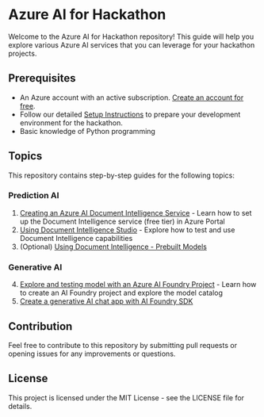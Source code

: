 # Azure AI for Hackathon

Welcome to the Azure AI for Hackathon repository! This guide will help you explore various Azure AI services that you can leverage for your hackathon projects.

## Prerequisites

- An Azure account with an active subscription. [Create an account for free](https://azure.microsoft.com/free/).
- Follow our detailed [Setup Instructions](./setup-instructions.md) to prepare your development environment for the hackathon.
- Basic knowledge of Python programming

## Topics

This repository contains step-by-step guides for the following topics:

### Prediction AI

1. [Creating an Azure AI Document Intelligence Service](./doc-intelligence-setup.md) - Learn how to set up the Document Intelligence service (free tier) in Azure Portal
2. [Using Document Intelligence Studio](./doc-intelligence-studio.md) - Explore how to test and use Document Intelligence capabilities
3. (Optional) [Using Document Intelligence - Prebuilt Models](https://microsoftlearning.github.io/mslearn-ai-document-intelligence/Instructions/Exercises/01-use-prebuilt-models.html)

### Generative AI

4. [Explore and testing model with an Azure AI Foundry Project](https://microsoftlearning.github.io/mslearn-ai-studio/Instructions/02-Explore-model-catalog.html) - Learn how to create an AI Foundry project and explore the model catalog
5. [Create a generative AI chat app with AI Foundry SDK](https://microsoftlearning.github.io/mslearn-ai-studio/Instructions/02a-AI-foundry-sdk.html)


## Contribution

Feel free to contribute to this repository by submitting pull requests or opening issues for any improvements or questions.

## License

This project is licensed under the MIT License - see the LICENSE file for details.